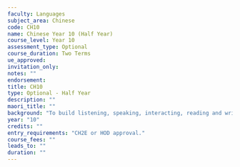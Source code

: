 ```yaml
---
faculty: Languages
subject_area: Chinese
code: CH10
name: Chinese Year 10 (Half Year)
course_level: Year 10
assessment_type: Optional
course_duration: Two Terms
ue_approved: 
invitation_only: 
notes: ""
endorsement: 
title: CH10
type: Optional - Half Year
description: ""
maori_title: ""
background: "To build listening, speaking, interacting, reading and writing skills. To develop grammatical knowledge and broaden vocabulary. To increase cultural knowledge. Students wishing to take Chinese in Year 11 should select the full year course CH20."
year: "10"
credits: ""
entry_requirements: "CH2E or HOD approval."
course_fees: ""
leads_to: ""
duration: ""
---
```

